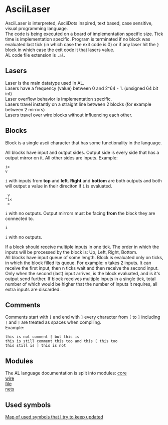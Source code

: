 # AsciiLaser
AsciiLaser is interpreted, AsciiDots inspired, text based, case sensitive, visual programming language.  
The code is being executed on a board of implementation specific size. Tick time is implementation specific. Program is terminated if no block was evaluated last tick (in which case the exit code is 0) or if any laser hit the `}` block in which case the exit code it that lasers value.  
AL code file extension is `.al`.

## Lasers
Laser is the main datatype used in AL.  
Lasers have a frequency (value) between 0 and 2^64 - 1. (unsigned 64 bit int)  
Laser overflow behavior is implementation specific.  
Lasers travel instantly on a straight line between 2 blocks (for example between 2 mirrors)  
Lasers travel over wire blocks without influencing each other.  

## Blocks
Block is a single ascii character that has some functionality in the language.  
  
All blocks have input and output sides. Output side is every side that has a output mirror on it. All other sides are inputs.
Example:
```
i>
v
```
`i` with inputs from **top** and **left**. **Right** and **bottom** are both outputs and both will output a value in their direciton if `i` is evaluated.  
```
 v
^i<
 >
```
`i` with no outputs. Output mirrors must be facing **from** the block they are connected to.
```
i
```
`i` with no outputs.  
  
If a block should receive multiple inputs in one tick. The order in which the inputs will be processed by the block is: Up, Left, Right, Bottom.  
All blocks have input queue of some length. Block is evaluated only on ticks, in which the block filled its queue. For example: `m` takes 2 inputs. It can receive the first input, then n ticks wait and then receive the second input. Only when the second (last) input arrives, is the block evaluated, and is it's output send further. If block receives multiple inputs in a single tick, total number of which would be higher that the number of inputs it requires, all extra inputs are discarded.  

## Comments
Comments start with `[` and end with `]` every character from `[` to `]` including `[` and `]` are treated as spaces when compiling.  
Example:
```
this is not comment [ but this is
this is still comment this too and this [ this too
this still is ] this is not
```

## Modules
The AL language documentation is split into modules:
[core](./core.md)  
[wire](./wire.md)  
[file](./file.md)  
[nets](./nets.md)  

## Used symbols
[Map of used symbols that I try to keep updated](./used.md)

